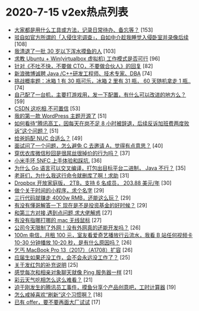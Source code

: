 # 2020-7-15 v2ex热点列表

+ [大家都是用什么工具或方法，记录日常待办、备忘等？](https://www.v2ex.com/t/690152#reply153) [153]
+ [驳自如官方所谓的「入侵住宅调查」，自如中介趁我睡觉入侵卧室并录像后续](https://www.v2ex.com/t/690252#reply108) [108]
+ [我清退了一批 30 岁以下浑水摸鱼的人](https://www.v2ex.com/t/690234#reply103) [103]
+ [求教 Ubuntu + Win(virtualbox 虚拟机) 工作模式是否可行](https://www.v2ex.com/t/690135#reply96) [96]
+ [针对《不吐不快，不要做 CTO，不要做合伙人》的回复](https://www.v2ex.com/t/690257#reply82) [82]
+ [新浪微博诚聘 Java /C++研发工程师、技术专家、DBA](https://www.v2ex.com/t/690107#reply74) [74]
+ [挑战概率题：冰箱 1 有 30 瓶可乐，冰箱 2 里有 31 瓶， 60 天随机拿走 1 瓶..](https://www.v2ex.com/t/690154#reply74) [74]
+ [自己配了一台机，主要打游戏用，发一下配置，有什么可以改进的地方么？](https://www.v2ex.com/t/690279#reply59) [59]
+ [CSDN 这吃相,不可置信](https://www.v2ex.com/t/690305#reply53) [53]
+ [我的第一款 WordPress 主题开源了](https://www.v2ex.com/t/690182#reply51) [51]
+ [如何看待“腾讯高工，因每天在岗不足 8 小时被辞退，后续反诉加班费两度败诉”这个问题？](https://www.v2ex.com/t/690213#reply51) [51]
+ [给爸妈配 NUC 合适么？](https://www.v2ex.com/t/690186#reply49) [49]
+ [面试问了一个问题，怎么避免 C 去邀请 A，觉得有点意思？](https://www.v2ex.com/t/690278#reply40) [40]
+ [穿优衣库微信秒回是很屌丝很掉价的行为吗？](https://www.v2ex.com/t/690379#reply37) [37]
+ [小米手环 5NFC 上手体验和踩坑.](https://www.v2ex.com/t/690162#reply36) [36]
+ [为什么 Go 语言可以交叉编译，打包出目标平台二进制， Java 不行？](https://www.v2ex.com/t/690116#reply35) [35]
+ [老哥们，为什么我这行命令就删库了啊！求助](https://www.v2ex.com/t/690137#reply31) [31]
+ [Dropbox 开放家庭版， 2TB，支持 6 名成员， 203.88 美元/年](https://www.v2ex.com/t/690211#reply30) [30]
+ [做个关于时间的小程序，求个名字](https://www.v2ex.com/t/690273#reply29) [29]
+ [三行代码就赚走 4000w RMB，还能这么玩？](https://www.v2ex.com/t/690286#reply29) [29]
+ [有没有懂哥解答一下 现在是不是投资基金的好时候？](https://www.v2ex.com/t/690164#reply29) [29]
+ [和第三方对接,遇到点问题,求大佬解惑](https://www.v2ex.com/t/690223#reply27) [27]
+ [有没有指哪打哪的 mac 无线鼠标](https://www.v2ex.com/t/690125#reply27) [27]
+ [公司今天限制了外网！没有外网真的还能开发吗？](https://www.v2ex.com/t/690263#reply26) [26]
+ [100m 电信，月租 100 元，室友看爱奇艺播放行云流水，我看 B 站任何视频卡 10-30 分钟播放 10-20 秒，是有什么原因吗？](https://www.v2ex.com/t/690304#reply26) [26]
+ [乞丐 MacBook Pro 13（2017）（A1708）扩容](https://www.v2ex.com/t/690115#reply26) [26]
+ [应届生如果还没工作，会不会永远没工作了？](https://www.v2ex.com/t/690347#reply25) [25]
+ [关于发红包的补充说明](https://www.v2ex.com/t/690150#reply25) [25]
+ [感觉每次和相亲对象聊天就像 Ping 服务器一样](https://www.v2ex.com/t/690353#reply21) [21]
+ [彩云天气吃相怎么这么难看？](https://www.v2ex.com/t/690359#reply21) [21]
+ [迫于刚发生的腾讯员工事件，摸鱼分享个产品创意吧，工时计算器](https://www.v2ex.com/t/690232#reply19) [19]
+ [怎么戒掉喜欢“刷新”这个习惯啊？](https://www.v2ex.com/t/690342#reply18) [18]
+ [已有 offer，要不要再面大厂试试](https://www.v2ex.com/t/690187#reply17) [17]
